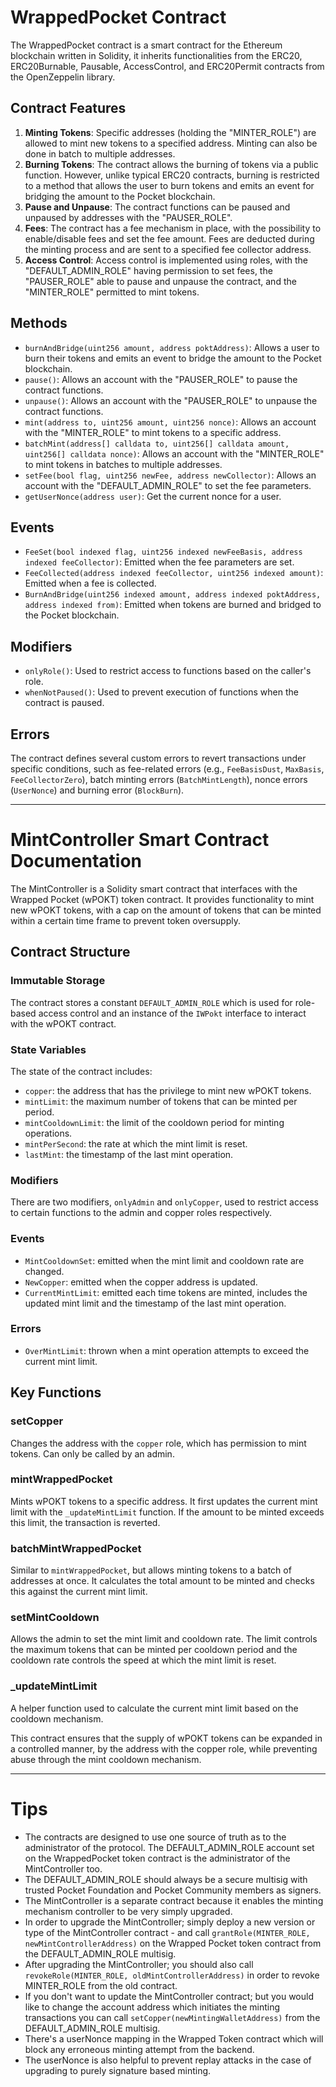 # WrappedPocket Contract

The WrappedPocket contract is a smart contract for the Ethereum blockchain written in Solidity, it inherits functionalities from the ERC20, ERC20Burnable, Pausable, AccessControl, and ERC20Permit contracts from the OpenZeppelin library.

## Contract Features

1. **Minting Tokens**: Specific addresses (holding the "MINTER_ROLE") are allowed to mint new tokens to a specified address. Minting can also be done in batch to multiple addresses.
2. **Burning Tokens**: The contract allows the burning of tokens via a public function. However, unlike typical ERC20 contracts, burning is restricted to a method that allows the user to burn tokens and emits an event for bridging the amount to the Pocket blockchain.
3. **Pause and Unpause**: The contract functions can be paused and unpaused by addresses with the "PAUSER_ROLE".
4. **Fees**: The contract has a fee mechanism in place, with the possibility to enable/disable fees and set the fee amount. Fees are deducted during the minting process and are sent to a specified fee collector address.
5. **Access Control**: Access control is implemented using roles, with the "DEFAULT_ADMIN_ROLE" having permission to set fees, the "PAUSER_ROLE" able to pause and unpause the contract, and the "MINTER_ROLE" permitted to mint tokens.

## Methods

- `burnAndBridge(uint256 amount, address poktAddress)`: Allows a user to burn their tokens and emits an event to bridge the amount to the Pocket blockchain.
- `pause()`: Allows an account with the "PAUSER_ROLE" to pause the contract functions.
- `unpause()`: Allows an account with the "PAUSER_ROLE" to unpause the contract functions.
- `mint(address to, uint256 amount, uint256 nonce)`: Allows an account with the "MINTER_ROLE" to mint tokens to a specific address.
- `batchMint(address[] calldata to, uint256[] calldata amount, uint256[] calldata nonce)`: Allows an account with the "MINTER_ROLE" to mint tokens in batches to multiple addresses.
- `setFee(bool flag, uint256 newFee, address newCollector)`: Allows an account with the "DEFAULT_ADMIN_ROLE" to set the fee parameters.
- `getUserNonce(address user)`: Get the current nonce for a user.
  
## Events

- `FeeSet(bool indexed flag, uint256 indexed newFeeBasis, address indexed feeCollector)`: Emitted when the fee parameters are set.
- `FeeCollected(address indexed feeCollector, uint256 indexed amount)`: Emitted when a fee is collected.
- `BurnAndBridge(uint256 indexed amount, address indexed poktAddress, address indexed from)`: Emitted when tokens are burned and bridged to the Pocket blockchain.

## Modifiers

- `onlyRole()`: Used to restrict access to functions based on the caller's role.
- `whenNotPaused()`: Used to prevent execution of functions when the contract is paused.

## Errors

The contract defines several custom errors to revert transactions under specific conditions, such as fee-related errors (e.g., `FeeBasisDust`, `MaxBasis`, `FeeCollectorZero`), batch minting errors (`BatchMintLength`), nonce errors (`UserNonce`) and burning error (`BlockBurn`).

---

# MintController Smart Contract Documentation

The MintController is a Solidity smart contract that interfaces with the Wrapped Pocket (wPOKT) token contract. It provides functionality to mint new wPOKT tokens, with a cap on the amount of tokens that can be minted within a certain time frame to prevent token oversupply.

## Contract Structure

### Immutable Storage

The contract stores a constant `DEFAULT_ADMIN_ROLE` which is used for role-based access control and an instance of the `IWPokt` interface to interact with the wPOKT contract.

### State Variables

The state of the contract includes:
- `copper`: the address that has the privilege to mint new wPOKT tokens.
- `mintLimit`: the maximum number of tokens that can be minted per period.
- `mintCooldownLimit`: the limit of the cooldown period for minting operations.
- `mintPerSecond`: the rate at which the mint limit is reset.
- `lastMint`: the timestamp of the last mint operation.

### Modifiers

There are two modifiers, `onlyAdmin` and `onlyCopper`, used to restrict access to certain functions to the admin and copper roles respectively.

### Events

- `MintCooldownSet`: emitted when the mint limit and cooldown rate are changed.
- `NewCopper`: emitted when the copper address is updated.
- `CurrentMintLimit`: emitted each time tokens are minted, includes the updated mint limit and the timestamp of the last mint operation.

### Errors

- `OverMintLimit`: thrown when a mint operation attempts to exceed the current mint limit.

## Key Functions

### setCopper

Changes the address with the `copper` role, which has permission to mint tokens. Can only be called by an admin.

### mintWrappedPocket

Mints wPOKT tokens to a specific address. It first updates the current mint limit with the `_updateMintLimit` function. If the amount to be minted exceeds this limit, the transaction is reverted.

### batchMintWrappedPocket

Similar to `mintWrappedPocket`, but allows minting tokens to a batch of addresses at once. It calculates the total amount to be minted and checks this against the current mint limit.

### setMintCooldown

Allows the admin to set the mint limit and cooldown rate. The limit controls the maximum tokens that can be minted per cooldown period and the cooldown rate controls the speed at which the mint limit is reset.

### _updateMintLimit

A helper function used to calculate the current mint limit based on the cooldown mechanism.

This contract ensures that the supply of wPOKT tokens can be expanded in a controlled manner, by the address with the copper role, while preventing abuse through the mint cooldown mechanism.

---

# Tips

- The contracts are designed to use one source of truth as to the administrator of the protocol.  The DEFAULT_ADMIN_ROLE account set on the WrappedPocket token contract is the administrator of the MintController too.
- The DEFAULT_ADMIN_ROLE should always be a secure multisig with trusted Pocket Foundation and Pocket Community members as signers.
- The MintController is a separate contract because it enables the minting mechanism controller to be very simply upgraded.
- In order to upgrade the MintController; simply deploy a new version or type of the MintController contract - and call `grantRole(MINTER_ROLE, newMintControllerAddress)` on the Wrapped Pocket token contract from the DEFAULT_ADMIN_ROLE multisig.
- After upgrading the MintController; you should also call `revokeRole(MINTER_ROLE, oldMintControllerAddress)` in order to revoke MINTER_ROLE from the old contract.
- If you don't want to update the MintController contract; but you would like to change the account address which initiates the minting transactions you can call `setCopper(newMintingWalletAddress)` from the DEFAULT_ADMIN_ROLE multisig.
- There's a userNonce mapping in the Wrapped Token contract which will block any erroneous minting attempt from the backend.
- The userNonce is also helpful to prevent replay attacks in the case of upgrading to purely signature based minting.
